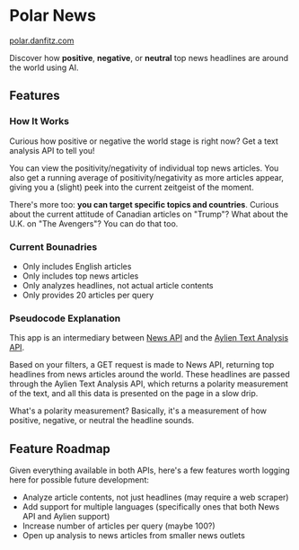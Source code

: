 # Polar News

[polar.danfitz.com](https://polar.danfitz.com)

Discover how **positive**, **negative**, or **neutral** top news headlines are around the world using AI.

## Features

### How It Works

Curious how positive or negative the world stage is right now? Get a text analysis API to tell you!

You can view the positivity/negativity of individual top news articles. You also get a running average of positivity/negativity as more articles appear, giving you a (slight) peek into the current zeitgeist of the moment.

There's more too: **you can target specific topics and countries**. Curious about the current attitude of Canadian articles on "Trump"? What about the U.K. on "The Avengers"? You can do that too.

### Current Bounadries

* Only includes English articles
* Only includes top news articles
* Only analyzes headlines, not actual article contents
* Only provides 20 articles per query

### Pseudocode Explanation

This app is an intermediary between [News API](https://newsapi.org/) and the [Aylien Text Analysis API](https://docs.aylien.com/textapi).

Based on your filters, a GET request is made to News API, returning top headlines from news articles around the world. These headlines are passed through the Aylien Text Analysis API, which returns a polarity measurement of the text, and all this data is presented on the page in a slow drip.

What's a polarity measurement? Basically, it's a measurement of how positive, negative, or neutral the headline sounds.

## Feature Roadmap

Given everything available in both APIs, here's a few features worth logging here for possible future development:
* Analyze article contents, not just headlines (may require a web scraper)
* Add support for multiple languages (specifically ones that both News API and Aylien support)
* Increase number of articles per query (maybe 100?)
* Open up analysis to news articles from smaller news outlets
